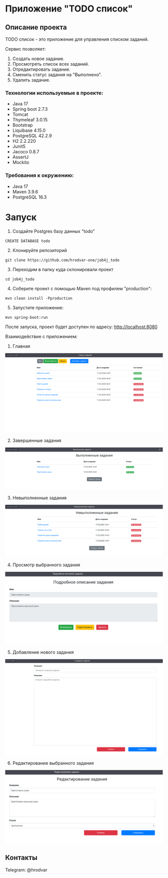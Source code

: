 # Приложение "TODO список"

## Описание проекта

TODO список - это приложение для управления списком заданий.</br>

Сервис позволяет:
1. Создать новое задание.
2. Просмотреть список всех заданий.
3. Отредактировать задание.
4. Сменить статус задания на "Выполнено".
5. Удалить задание.

### Технологии используемые в проекте:
- Java 17
- Spring boot 2.7.3
- Tomcat
- Thymeleaf 3.0.15
- Bootstrap
- Liquibase 4.15.0
- PostgreSQL 42.2.9
- H2 2.2.220
- Junit5
- Jacoco 0.8.7
- AssertJ
- Mockito

### Требования к окружению:
- Java 17
- Maven 3.9.6
- PostgreSQL 16.3

# Запуск

1. Создайте Postgres базу данных "todo"
```
CREATE DATABASE todo
```

2. Клонируйте репозиторий
```
git clone https://github.com/hrodvar-one/job4j_todo
```

3. Переходим в папку куда склонировали проект
```
cd job4j_todo
```

4. Соберите проект с помощью Maven под профилем "production":
```
mvn clean install -Pproduction
```

5. Запустите приложение:
```
mvn spring-boot:run
```
После запуска, проект будет доступен по адресу: [http://localhost:8080](http://localhost:8080)

Взаимодействие с приложением:

1. Главная

![Главная](screenshots/list_tasks.png)

2. Завершенные задания

![Завершенные задания](screenshots/completed_task.png)

3. Невыполненные задания

![Невыполненные задания](screenshots/uncompleted_task.png)

4. Просмотр выбранного задания

![Просмотр выбранного задания](screenshots/preview_task.png)

5. Добавление нового задания

![Добавление нового задания](screenshots/add_task.png)

6. Редактирование выбранного задания

![Редактирование выбранного задания](screenshots/edit_task.png)

## Контакты

Telegram: @hrodvar